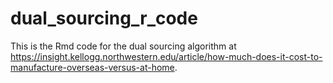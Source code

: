 # dual_sourcing_r_code
This is the Rmd code for the dual sourcing algorithm at https://insight.kellogg.northwestern.edu/article/how-much-does-it-cost-to-manufacture-overseas-versus-at-home.
